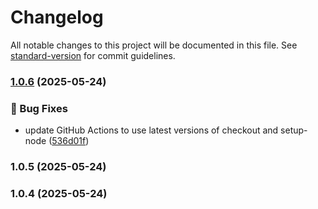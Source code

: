 # Changelog

All notable changes to this project will be documented in this file. See [standard-version](https://github.com/conventional-changelog/standard-version) for commit guidelines.

### [1.0.6](https://github.com/mayur-dahake/mdevhub-ui-lib/compare/v1.0.5...v1.0.6) (2025-05-24)


### 🐞 Bug Fixes

* update GitHub Actions to use latest versions of checkout and setup-node ([536d01f](https://github.com/mayur-dahake/mdevhub-ui-lib/commit/536d01f769e14259c0ec68ef133a8c062df58c96))

### 1.0.5 (2025-05-24)

### 1.0.4 (2025-05-24)
